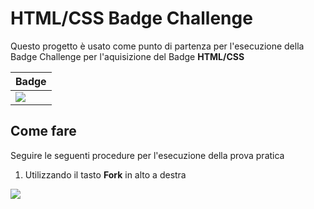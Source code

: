 # HTML/CSS Badge Challenge

Questo progetto è usato come punto di partenza per l'esecuzione della
Badge Challenge per l'aquisizione del Badge **HTML/CSS**

| Badge |
| ----- |
| ![](https://forgeh.github.io/html-css/img/html-css-badge-essential.png) |


## Come fare

Seguire le seguenti procedure per l'esecuzione della prova pratica 

1. Utilizzando il tasto **Fork** in alto a destra

![](https://forgeh.github.io/html-css/img/fork-button.png)




